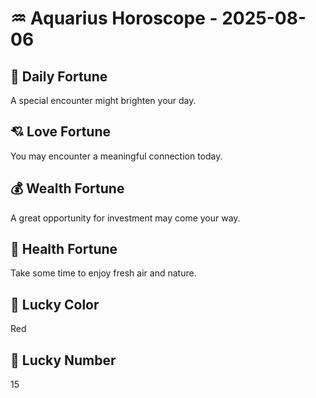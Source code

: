 # ♒ Aquarius Horoscope - 2025-08-06

## 🎯 Daily Fortune

A special encounter might brighten your day.

## 💘 Love Fortune

You may encounter a meaningful connection today.

## 💰 Wealth Fortune

A great opportunity for investment may come your way.

## 🌱 Health Fortune

Take some time to enjoy fresh air and nature.

## 🎨 Lucky Color

Red

## 🔢 Lucky Number

15
